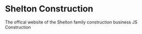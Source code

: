 # Shelton Construction
The offical website of the Shelton family construction business JS Construction

